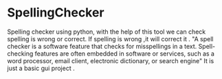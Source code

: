 # SpellingChecker
Spelling checker using python, with the help of this tool we can check spelling is wrong or correct. If spelling is wrong ,it will correct it .
"A spell checker is a software feature that checks for misspellings in a text. Spell-checking features are often embedded in software or services, such as a word processor, email client, electronic dictionary, or search engine"
It is just a basic gui project .
